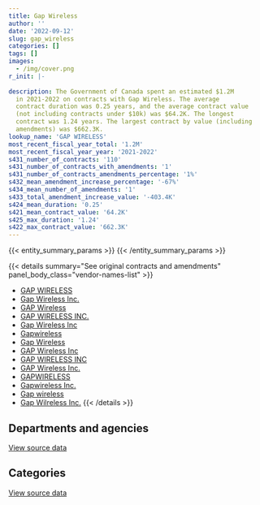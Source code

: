 ```yaml
---
title: Gap Wireless
author: ''
date: '2022-09-12'
slug: gap_wireless
categories: []
tags: []
images:
  - /img/cover.png
r_init: |-
  
description: The Government of Canada spent an estimated $1.2M
  in 2021-2022 on contracts with Gap Wireless. The average
  contract duration was 0.25 years, and the average contract value
  (not including contracts under $10k) was $64.2K. The longest
  contract was 1.24 years. The largest contract by value (including
  amendments) was $662.3K.
lookup_name: 'GAP WIRELESS'
most_recent_fiscal_year_total: '1.2M'
most_recent_fiscal_year_year: '2021-2022'
s431_number_of_contracts: '110'
s431_number_of_contracts_with_amendments: '1'
s431_number_of_contracts_amendments_percentage: '1%'
s432_mean_amendment_increase_percentage: '-67%'
s434_mean_number_of_amendments: '1'
s433_total_amendment_increase_value: '-403.4K'
s424_mean_duration: '0.25'
s421_mean_contract_value: '64.2K'
s425_max_duration: '1.24'
s422_max_contract_value: '662.3K'
---
```


<script src="/rmarkdown-libs/htmlwidgets/htmlwidgets.js"></script>
<link href="/rmarkdown-libs/datatables-css/datatables-crosstalk.css" rel="stylesheet" />
<script src="/rmarkdown-libs/datatables-binding/datatables.js"></script>
<script src="/rmarkdown-libs/jquery/jquery-3.6.0.min.js"></script>
<link href="/rmarkdown-libs/dt-core-bootstrap/css/dataTables.bootstrap.min.css" rel="stylesheet" />
<link href="/rmarkdown-libs/dt-core-bootstrap/css/dataTables.bootstrap.extra.css" rel="stylesheet" />
<script src="/rmarkdown-libs/dt-core-bootstrap/js/jquery.dataTables.min.js"></script>
<script src="/rmarkdown-libs/dt-core-bootstrap/js/dataTables.bootstrap.min.js"></script>
<link href="/rmarkdown-libs/crosstalk/css/crosstalk.min.css" rel="stylesheet" />
<script src="/rmarkdown-libs/crosstalk/js/crosstalk.min.js"></script>
<script src="/rmarkdown-libs/htmlwidgets/htmlwidgets.js"></script>
<link href="/rmarkdown-libs/datatables-css/datatables-crosstalk.css" rel="stylesheet" />
<script src="/rmarkdown-libs/datatables-binding/datatables.js"></script>
<script src="/rmarkdown-libs/jquery/jquery-3.6.0.min.js"></script>
<link href="/rmarkdown-libs/dt-core-bootstrap/css/dataTables.bootstrap.min.css" rel="stylesheet" />
<link href="/rmarkdown-libs/dt-core-bootstrap/css/dataTables.bootstrap.extra.css" rel="stylesheet" />
<script src="/rmarkdown-libs/dt-core-bootstrap/js/jquery.dataTables.min.js"></script>
<script src="/rmarkdown-libs/dt-core-bootstrap/js/dataTables.bootstrap.min.js"></script>
<link href="/rmarkdown-libs/crosstalk/css/crosstalk.min.css" rel="stylesheet" />
<script src="/rmarkdown-libs/crosstalk/js/crosstalk.min.js"></script>

{{< entity_summary_params >}}
{{< /entity_summary_params >}}

{{< details summary="See original contracts and amendments" panel_body_class="vendor-names-list" >}}
- [GAP WIRELESS](https://search.open.canada.ca/en/ct/?sort=contract_value_f%20desc&page=1&search_text=%22GAP%20WIRELESS%22)
- [Gap Wireless Inc.](https://search.open.canada.ca/en/ct/?sort=contract_value_f%20desc&page=1&search_text=%22Gap%20Wireless%20Inc.%22)
- [GAP Wireless](https://search.open.canada.ca/en/ct/?sort=contract_value_f%20desc&page=1&search_text=%22GAP%20Wireless%22)
- [GAP WIRELESS INC.](https://search.open.canada.ca/en/ct/?sort=contract_value_f%20desc&page=1&search_text=%22GAP%20WIRELESS%20INC.%22)
- [Gap Wireless Inc](https://search.open.canada.ca/en/ct/?sort=contract_value_f%20desc&page=1&search_text=%22Gap%20Wireless%20Inc%22)
- [Gapwireless](https://search.open.canada.ca/en/ct/?sort=contract_value_f%20desc&page=1&search_text=%22Gapwireless%22)
- [Gap Wireless](https://search.open.canada.ca/en/ct/?sort=contract_value_f%20desc&page=1&search_text=%22Gap%20Wireless%22)
- [GAP Wireless Inc](https://search.open.canada.ca/en/ct/?sort=contract_value_f%20desc&page=1&search_text=%22GAP%20Wireless%20Inc%22)
- [GAP WIRELESS INC](https://search.open.canada.ca/en/ct/?sort=contract_value_f%20desc&page=1&search_text=%22GAP%20WIRELESS%20INC%22)
- [GAP Wireless Inc.](https://search.open.canada.ca/en/ct/?sort=contract_value_f%20desc&page=1&search_text=%22GAP%20Wireless%20Inc.%22)
- [GAPWIRELESS](https://search.open.canada.ca/en/ct/?sort=contract_value_f%20desc&page=1&search_text=%22GAPWIRELESS%22)
- [Gapwireless Inc.](https://search.open.canada.ca/en/ct/?sort=contract_value_f%20desc&page=1&search_text=%22Gapwireless%20Inc.%22)
- [Gap wireless](https://search.open.canada.ca/en/ct/?sort=contract_value_f%20desc&page=1&search_text=%22Gap%20wireless%22)
- [Gap Wilreless Inc.](https://search.open.canada.ca/en/ct/?sort=contract_value_f%20desc&page=1&search_text=%22Gap%20Wilreless%20Inc.%22)
{{< /details >}}

## Departments and agencies

<div id="htmlwidget-1" style="width:100%;height:auto;" class="datatables html-widget"></div>
<script type="application/json" data-for="htmlwidget-1">{"x":{"style":"bootstrap","filter":"none","vertical":false,"data":[["<a href=\"/departments/aandc-aadnc/\">Crown-Indigenous Relations and Northern Affairs Canada<\/a>","<a href=\"/departments/csc-scc/\">Correctional Service of Canada<\/a>","<a href=\"/departments/dfo-mpo/\">Fisheries and Oceans Canada<\/a>","<a href=\"/departments/dnd-mdn/\">National Defence<\/a>","<a href=\"/departments/ic/\">Innovation, Science and Economic Development Canada<\/a>","<a href=\"/departments/nrc-cnrc/\">National Research Council Canada<\/a>","<a href=\"/departments/pwgsc-tpsgc/\">Public Services and Procurement Canada<\/a>","<a href=\"/departments/rcmp-grc/\">Royal Canadian Mounted Police<\/a>"],[46839.06,null,null,1241159.26,33601.67,25340.04,15036.81,39319.23],[null,55663.8,null,970027.83,22594.15,17428.64,null,138967.25],[null,null,112992.65,1000695.35,31330.83,21339.56,null,4915.91],[null,null,75058.23,713958.68,215097.01,32047.89,null,157782.12]],"container":"<table class=\"table table-striped table-hover row-border order-column display\">\n  <thead>\n    <tr>\n      <th>Department<\/th>\n      <th>2018-2019<\/th>\n      <th>2019-2020<\/th>\n      <th>2020-2021<\/th>\n      <th>2021-2022<\/th>\n    <\/tr>\n  <\/thead>\n<\/table>","options":{"order":[[4,"desc"]],"pageLength":10,"autoWidth":true,"columnDefs":[{"targets":1,"render":"function(data, type, row, meta) {\n    return type !== 'display' ? data : DTWidget.formatCurrency(data, \"$\", 2, 3, \",\", \".\", true, null);\n  }"},{"targets":2,"render":"function(data, type, row, meta) {\n    return type !== 'display' ? data : DTWidget.formatCurrency(data, \"$\", 2, 3, \",\", \".\", true, null);\n  }"},{"targets":3,"render":"function(data, type, row, meta) {\n    return type !== 'display' ? data : DTWidget.formatCurrency(data, \"$\", 2, 3, \",\", \".\", true, null);\n  }"},{"targets":4,"render":"function(data, type, row, meta) {\n    return type !== 'display' ? data : DTWidget.formatCurrency(data, \"$\", 2, 3, \",\", \".\", true, null);\n  }"},{"width":"16%","targets":[1,2,3,4]},{"className":"dt-right","targets":[1,2,3,4]}],"orderClasses":false}},"evals":["options.columnDefs.0.render","options.columnDefs.1.render","options.columnDefs.2.render","options.columnDefs.3.render"],"jsHooks":[]}</script>
<p class="text-right">
<a href="https://github.com/GoC-Spending/contracts-data/tree/main/data/out/vendors/gap_wireless/summary_by_fiscal_year_by_department.csv" class="source-data-link btn btn-link">View source data</a>
</p>

## Categories

<div id="htmlwidget-2" style="width:100%;height:auto;" class="datatables html-widget"></div>
<script type="application/json" data-for="htmlwidget-2">{"x":{"style":"bootstrap","filter":"none","vertical":false,"data":[["<a href=\"/categories/facilities_and_construction/\">Facilities and construction<\/a>","<a href=\"/categories/defence/\">Defence<\/a>","<a href=\"/categories/professional_services/\">Professional services<\/a>","<a href=\"/categories/information_technology/\">Information technology<\/a>","<a href=\"/categories/industrial_products_and_services/\">Industrial products and services<\/a>"],[25010.8,317562.34,207251.04,39319.23,812152.66],[5401,110538.38,null,138967.25,949775.04],[null,786760.81,null,4915.91,379597.58],[21704.77,290905.94,null,61522.04,819811.17]],"container":"<table class=\"table table-striped table-hover row-border order-column display\">\n  <thead>\n    <tr>\n      <th>Category<\/th>\n      <th>2018-2019<\/th>\n      <th>2019-2020<\/th>\n      <th>2020-2021<\/th>\n      <th>2021-2022<\/th>\n    <\/tr>\n  <\/thead>\n<\/table>","options":{"order":[[4,"desc"]],"dom":"t","pageLength":30,"autoWidth":true,"columnDefs":[{"targets":1,"render":"function(data, type, row, meta) {\n    return type !== 'display' ? data : DTWidget.formatCurrency(data, \"$\", 2, 3, \",\", \".\", true, null);\n  }"},{"targets":2,"render":"function(data, type, row, meta) {\n    return type !== 'display' ? data : DTWidget.formatCurrency(data, \"$\", 2, 3, \",\", \".\", true, null);\n  }"},{"targets":3,"render":"function(data, type, row, meta) {\n    return type !== 'display' ? data : DTWidget.formatCurrency(data, \"$\", 2, 3, \",\", \".\", true, null);\n  }"},{"targets":4,"render":"function(data, type, row, meta) {\n    return type !== 'display' ? data : DTWidget.formatCurrency(data, \"$\", 2, 3, \",\", \".\", true, null);\n  }"},{"width":"16%","targets":[1,2,3,4]},{"className":"dt-right","targets":[1,2,3,4]}],"orderClasses":false,"lengthMenu":[10,25,30,50,100]}},"evals":["options.columnDefs.0.render","options.columnDefs.1.render","options.columnDefs.2.render","options.columnDefs.3.render"],"jsHooks":[]}</script>
<p class="text-right">
<a href="https://github.com/GoC-Spending/contracts-data/tree/main/data/out/vendors/gap_wireless/summary_by_fiscal_year_by_category.csv" class="source-data-link btn btn-link">View source data</a>
</p>
